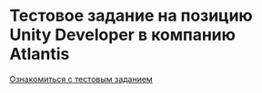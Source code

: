 # Тестовое задание на позицию Unity Developer в компанию Atlantis
[Ознакомиться с тестовым заданием]([https://github.com/Rutherfordum/Test_Task_Ceramic3d/blob/main/Assets/StreamingAssets/%D0%A2%D0%B5%D1%81%D1%82%D0%BE%D0%B2%D0%BE%D0%B5%20%D0%B7%D0%B0%D0%B4%D0%B0%D0%BD%D0%B8%D0%B5.pdf)
